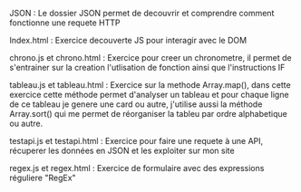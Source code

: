 JSON :
Le dossier JSON permet de decouvrir et comprendre comment fonctionne une requete HTTP

Index.html :
Exercice decouverte JS pour interagir avec le DOM

chrono.js et chrono.html :
Exercice pour creer un chronometre, il permet de s'entrainer sur la creation l'utlisation de fonction ainsi que l'instructions IF

tableau.js et tableau.html :
Exercice sur la methode Array.map(), dans cette exercice cette méthode permet d'analyser un tableau et pour chaque ligne de ce tableau je genere une card ou autre, j'utilise aussi la méthode Array.sort() qui me permet de réorganiser la tableu par ordre alphabetique ou autre.

testapi.js et testapi.html :
Exercice pour faire une requete à une API, récuperer les données en JSON et les exploiter sur mon site

regex.js et regex.html :
Exercice de formulaire avec des expressions réguliere "RegEx"
